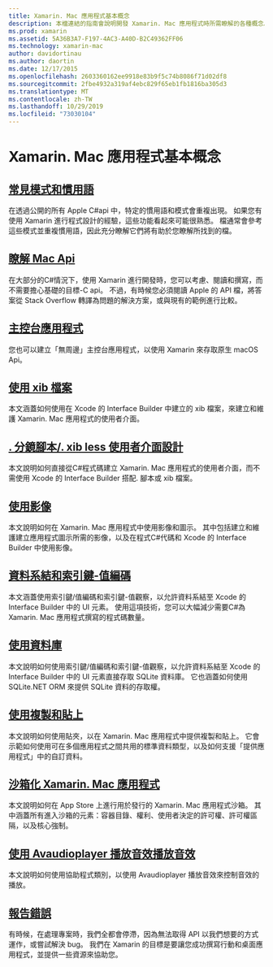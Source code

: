 ```yaml
---
title: Xamarin. Mac 應用程式基本概念
description: 本檔連結的指南會說明開發 Xamarin. Mac 應用程式時所需瞭解的各種概念。
ms.prod: xamarin
ms.assetid: 5A36B3A7-F197-4AC3-A40D-B2C49362FF06
ms.technology: xamarin-mac
author: davidortinau
ms.author: daortin
ms.date: 12/17/2015
ms.openlocfilehash: 2603360162ee9918e83b9f5c74b8086f71d02df8
ms.sourcegitcommit: 2fbe4932a319af4ebc829f65eb1fb1816ba305d3
ms.translationtype: MT
ms.contentlocale: zh-TW
ms.lasthandoff: 10/29/2019
ms.locfileid: "73030104"
---
```

# <a name="xamarinmac-application-fundamentals"></a>Xamarin. Mac 應用程式基本概念

## <a name="common-patterns-and-idiomsmacapp-fundamentalspatternsmd"></a>[常見模式和慣用語](~/mac/app-fundamentals/patterns.md)

在透過公開的所有 Apple C#api 中，特定的慣用語和模式會重複出現。 如果您有使用 Xamarin 進行程式設計的經驗，這些功能看起來可能很熟悉。 檔通常會參考這些模式並重複慣用語，因此充分瞭解它們將有助於您瞭解所找到的檔。

## <a name="understanding-mac-apismacapp-fundamentalsmac-apismd"></a>[瞭解 Mac Api](~/mac/app-fundamentals/mac-apis.md)

在大部分的C#情況下，使用 Xamarin 進行開發時，您可以考慮、閱讀和撰寫，而不需要擔心基礎的目標-C api。 不過，有時候您必須閱讀 Apple 的 API 檔，將答案從 Stack Overflow 轉譯為問題的解決方案，或與現有的範例進行比較。

## <a name="console-appsmacapp-fundamentalsconsolemd"></a>[主控台應用程式](~/mac/app-fundamentals/console.md)

您也可以建立「無周邊」主控台應用程式，以使用 Xamarin 來存取原生 macOS Api。

## <a name="working-with-xib-filesmacapp-fundamentalsxibmd"></a>[使用 xib 檔案](~/mac/app-fundamentals/xib.md)

本文涵蓋如何使用在 Xcode 的 Interface Builder 中建立的 xib 檔案，來建立和維護 Xamarin. Mac 應用程式的使用者介面。

## <a name="storyboardxib-less-user-interface-designmacapp-fundamentalsxibless-uimd"></a>[. 分鏡腳本/. xib less 使用者介面設計](~/mac/app-fundamentals/xibless-ui.md)

本文說明如何直接從C#程式碼建立 Xamarin. Mac 應用程式的使用者介面，而不需使用 Xcode 的 Interface Builder 搭配. 腳本或 xib 檔案。

## <a name="working-with-imagesmacapp-fundamentalsimagemd"></a>[使用影像](~/mac/app-fundamentals/image.md)

本文說明如何在 Xamarin. Mac 應用程式中使用影像和圖示。 其中包括建立和維護建立應用程式圖示所需的影像，以及在程式C#代碼和 Xcode 的 Interface Builder 中使用影像。

## <a name="data-binding-and-key-value-codingmacapp-fundamentalsdatabindingmd"></a>[資料系結和索引鍵-值編碼](~/mac/app-fundamentals/databinding.md)

本文涵蓋使用索引鍵/值編碼和索引鍵-值觀察，以允許資料系結至 Xcode 的 Interface Builder 中的 UI 元素。 使用這項技術，您可以大幅減少需要C#為 Xamarin. Mac 應用程式撰寫的程式碼數量。 

## <a name="working-with-databasesmacapp-fundamentalsdatabasesmd"></a>[使用資料庫](~/mac/app-fundamentals/databases.md)

本文說明如何使用索引鍵/值編碼和索引鍵-值觀察，以允許資料系結至 Xcode 的 Interface Builder 中的 UI 元素直接存取 SQLite 資料庫。 它也涵蓋如何使用 SQLite.NET ORM 來提供 SQLite 資料的存取權。

## <a name="working-with-copy-and-pastemacapp-fundamentalscopy-pastemd"></a>[使用複製和貼上](~/mac/app-fundamentals/copy-paste.md)

本文說明如何使用貼夾，以在 Xamarin. Mac 應用程式中提供複製和貼上。 它會示範如何使用可在多個應用程式之間共用的標準資料類型，以及如何支援「提供應用程式」中的自訂資料。

## <a name="sandboxing-a-xamarinmac-appmacapp-fundamentalssandboxingmd"></a>[沙箱化 Xamarin. Mac 應用程式](~/mac/app-fundamentals/sandboxing.md)

本文說明如何在 App Store 上進行用於發行的 Xamarin. Mac 應用程式沙箱。 其中涵蓋所有進入沙箱的元素：容器目錄、權利、使用者決定的許可權、許可權區隔，以及核心強制。

## <a name="playing-sound-with-avaudioplayermacapp-fundamentalssoundsmd"></a>[使用 Avaudioplayer 播放音效播放音效](~/mac/app-fundamentals/sounds.md)

本文說明如何使用協助程式類別，以使用 Avaudioplayer 播放音效來控制音效的播放。

## <a name="reporting-bugsmacapp-fundamentalstroubleshootingmd"></a>[報告錯誤](~/mac/app-fundamentals/troubleshooting.md)

有時候，在處理專案時，我們全都會停滯，因為無法取得 API 以我們想要的方式運作，或嘗試解決 bug。 我們在 Xamarin 的目標是要讓您成功撰寫行動和桌面應用程式，並提供一些資源來協助您。
